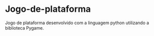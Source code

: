 # Jogo-de-plataforma
Jogo de plataforma desenvolvido com a linguagem python utilizando a biblioteca Pygame.
